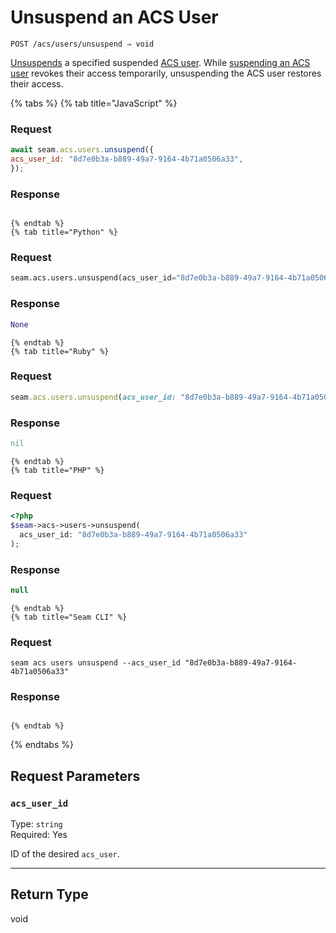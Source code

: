 # Unsuspend an ACS User

```
POST /acs/users/unsuspend ⇒ void
```

[Unsuspends](https://docs.seam.co/latest/capability-guides/access-systems/user-management/suspending-and-unsuspending-users#unsuspend-an-acs-user) a specified suspended [ACS user](https://docs.seam.co/latest/capability-guides/access-systems/user-management). While [suspending an ACS user](https://docs.seam.co/latest/api/acs/users/suspend) revokes their access temporarily, unsuspending the ACS user restores their access.

{% tabs %}
    {% tab title="JavaScript" %}
  ### Request
  ```javascript
  await seam.acs.users.unsuspend({
  acs_user_id: "8d7e0b3a-b889-49a7-9164-4b71a0506a33",
});
  ```

  ### Response
  ```javascript
  
  ```
    {% endtab %}
    {% tab title="Python" %}
  ### Request
  ```python
  seam.acs.users.unsuspend(acs_user_id="8d7e0b3a-b889-49a7-9164-4b71a0506a33")
  ```

  ### Response
  ```python
  None
  ```
    {% endtab %}
    {% tab title="Ruby" %}
  ### Request
  ```ruby
  seam.acs.users.unsuspend(acs_user_id: "8d7e0b3a-b889-49a7-9164-4b71a0506a33")
  ```

  ### Response
  ```ruby
  nil
  ```
    {% endtab %}
    {% tab title="PHP" %}
  ### Request
  ```php
  <?php
$seam->acs->users->unsuspend(
    acs_user_id: "8d7e0b3a-b889-49a7-9164-4b71a0506a33"
);
  ```

  ### Response
  ```php
  null
  ```
    {% endtab %}
    {% tab title="Seam CLI" %}
  ### Request
  ```seam_cli
  seam acs users unsuspend --acs_user_id "8d7e0b3a-b889-49a7-9164-4b71a0506a33"
  ```

  ### Response
  ```seam_cli
  
  ```
    {% endtab %}
{% endtabs %}

## Request Parameters

### `acs_user_id`

Type: `string`\
Required: Yes

ID of the desired `acs_user`.

---

## Return Type

void
